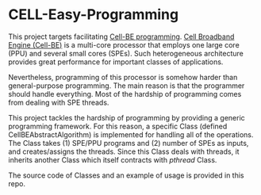# CELL-Easy-Programming

This project targets facilitating [Cell-BE programming](http://moss.csc.ncsu.edu/~mueller/cluster/ps3/CBE_Tutorial_v2.0_15December2006.pdf). [Cell Broadband Engine (Cell-BE)](https://en.wikipedia.org/wiki/Cell_(microprocessor)) is a multi-core processor that employs one large core (PPU) and several small cores (SPEs). Such heterogeneous architecture provides great performance for important classes of applications. 

Nevertheless, programming of this processor is somehow harder than general-purpose programming. The main reason is that the programmer should handle everything. Most of the hardship of programming comes from dealing with SPE threads. 

This project tackles the hardship of programming by providing a generic programming framework. For this reason, a specific Class (defined ‫‪CellBEAbstractAlgorithm‬‬) is implemented for handling all of the operations. The Class takes (1) SPE/PPU programs and (2) number of SPEs as inputs, and creates/assigns the threads. Since this Class deals with threads, it inherits another Class which itself contracts with *pthread* Class.

The source code of Classes and an example of usage is provided in this repo. 
